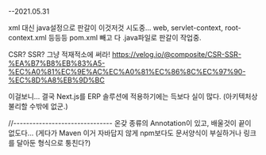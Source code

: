 --2021.05.31

xml 대신 java설정으로 판갈이 이것저것 시도중...
web, servlet-context, root-context.xml 등등등
pom.xml 빼고 다 .java파일로 판갈이 작업중.

CSR? SSR? 그냥 적재적소에 써라!
https://velog.io/@composite/CSR-SSR-%EA%B7%B8%EB%83%A5-%EC%A0%81%EC%9E%AC%EC%A0%81%EC%86%8C%EC%97%90-%EC%8D%A8%EB%9D%BC

이걸보니... 결국 Next.js를 ERP 솔루션에 적용하기에는
득보다 실이 많다. (아키텍처상 불리할 수밖에 없군.)


//-------------------------------
온갖 종류의 Annotation이 있고,
배울것이 끝이 없도다...
(게다가 Maven 이거 자바답지 않게 npm보다도 
문서양식이 부실하거나 링크를 달아둔 형식으로 퉁친다?)


